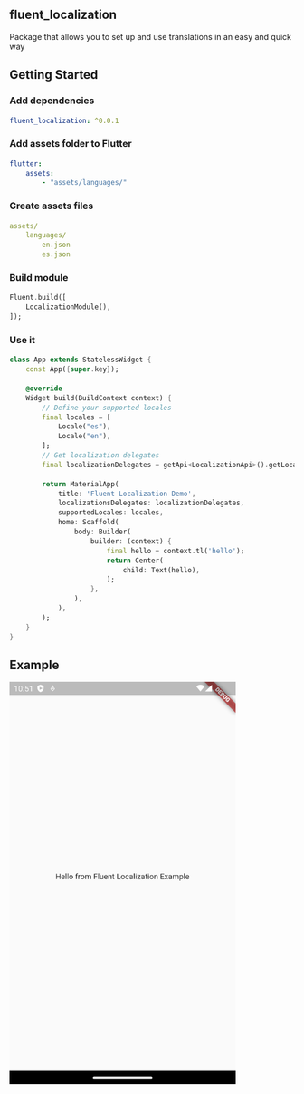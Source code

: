 ## fluent_localization
Package that allows you to set up and use translations in an easy and quick way

## Getting Started

### Add dependencies

```yaml
fluent_localization: ^0.0.1
```

### Add assets folder to Flutter

```yaml 
flutter:
    assets:
        - "assets/languages/"
```

### Create assets files

```yaml 
assets/
    languages/
        en.json
        es.json
```

### Build module

```dart
Fluent.build([
    LocalizationModule(),
]);
```

### Use it
```dart
class App extends StatelessWidget {
    const App({super.key});

    @override
    Widget build(BuildContext context) {
        // Define your supported locales
        final locales = [
            Locale("es"),
            Locale("en"),
        ];
        // Get localization delegates
        final localizationDelegates = getApi<LocalizationApi>().getLocalizationDelegates(locales);
        
        return MaterialApp(
            title: 'Fluent Localization Demo',
            localizationsDelegates: localizationDelegates,
            supportedLocales: locales,
            home: Scaffold(
                body: Builder(
                    builder: (context) {
                        final hello = context.tl('hello');
                        return Center(
                            child: Text(hello),
                        );
                    },
                ),
            ),
        );
    }
}
```

## Example

<img src="https://raw.githubusercontent.com/aosorio-avilez/flutter_fluent/main/resources/fluent_localization_example.png" width="400" />